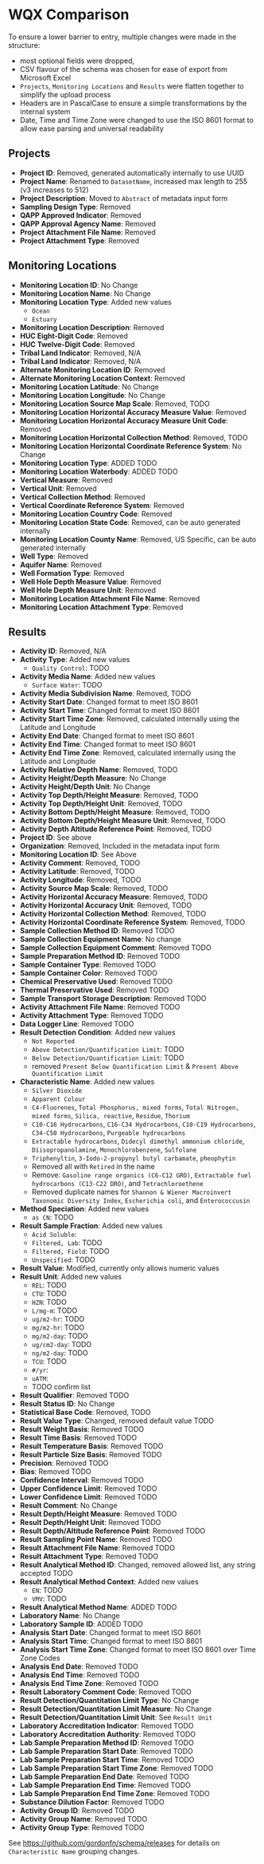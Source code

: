# WQX Comparison

To ensure a lower barrier to entry, multiple changes were made in the structure:
- most optional fields were dropped, 
- CSV flavour of the schema was chosen for ease of export from Microsoft Excel
- `Projects`, `Monitoring Locations` and `Results` were flatten together to simplify the upload process
- Headers are in PascalCase to ensure a simple transformations by the internal system
- Date, Time and Time Zone were changed to use the ISO 8601 format to allow ease parsing and universal readability

## Projects
- **Project ID**: Removed, generated automatically internally to use UUID
- **Project Name**: Renamed to `DatasetName`, increased max length to 255 (v3 increases to 512)
- **Project Description**: Moved to `Abstract` of metadata input form
- **Sampling Design Type**: Removed
- **QAPP Approved Indicator**: Removed
- **QAPP Approval Agency Name**: Removed
- **Project Attachment File Name**: Removed
- **Project Attachment Type**: Removed

## Monitoring Locations
- **Monitoring Location ID**: No Change
- **Monitoring Location Name**: No Change
- **Monitoring Location Type**: Added new values
  - `Ocean`
  - `Estuary`
- **Monitoring Location Description**: Removed
- **HUC Eight-Digit Code**: Removed
- **HUC Twelve-Digit Code**: Removed
- **Tribal Land Indicator**: Removed, N/A
- **Tribal Land Indicator**: Removed, N/A
- **Alternate Monitoring Location ID**: Removed
- **Alternate Monitoring Location Context**: Removed
- **Monitoring Location Latitude**: No Change
- **Monitoring Location Longitude**: No Change
- **Monitoring Location Source Map Scale**: Removed, TODO
- **Monitoring Location Horizontal Accuracy Measure Value**: Removed
- **Monitoring Location Horizontal Accuracy Measure Unit Code**: Removed
- **Monitoring Location Horizontal Collection Method**: Removed, TODO
- **Monitoring Location Horizontal Coordinate Reference System**: No Change
- **Monitoring Location Type**: ADDED TODO
- **Monitoring Location Waterbody**: ADDED TODO
- **Vertical Measure**: Removed
- **Vertical Unit**: Removed
- **Vertical Collection Method**: Removed
- **Vertical Coordinate Reference System**: Removed
- **Monitoring Location Country Code**: Removed
- **Monitoring Location State Code**: Removed, can be auto generated internally
- **Monitoring Location County Name**: Removed, US Specific, can be auto generated internally
- **Well Type**: Removed
- **Aquifer Name**: Removed
- **Well Formation Type**: Removed
- **Well Hole Depth Measure Value**: Removed
- **Well Hole Depth Measure Unit**: Removed
- **Monitoring Location Attachment File Name**: Removed
- **Monitoring Location Attachment Type**: Removed

## Results
- **Activity ID**: Removed, N/A
- **Activity Type**: Added new values
  - `Quality Control`: TODO
- **Activity Media Name**: Added new values
  - `Surface Water`: TODO
- **Activity Media Subdivision Name**: Removed, TODO
- **Activity Start Date**: Changed format to meet ISO 8601
- **Activity Start Time**: Changed format to meet ISO 8601
- **Activity Start Time Zone**: Removed, calculated internally using the Latitude and Longitude
- **Activity End Date**: Changed format to meet ISO 8601
- **Activity End Time**: Changed format to meet ISO 8601
- **Activity End Time Zone**: Removed, calculated internally using the Latitude and Longitude
- **Activity Relative Depth Name**: Removed, TODO
- **Activity Height/Depth Measure**: No Change
- **Activity Height/Depth Unit**: No Change
- **Activity Top Depth/Height Measure**: Removed, TODO
- **Activity Top Depth/Height Unit**: Removed, TODO
- **Activity Bottom Depth/Height Measure**: Removed, TODO
- **Activity Bottom Depth/Height Measure Unit**: Removed, TODO
- **Activity Depth Altitude Reference Point**: Removed, TODO
- **Project ID**: See above
- **Organization**: Removed, Included in the metadata input form
- **Monitoring Location ID**: See Above
- **Activity Comment**: Removed, TODO
- **Activity Latitude**: Removed, TODO
- **Activity Longitude**: Removed, TODO
- **Activity Source Map Scale**: Removed, TODO
- **Activity Horizontal Accuracy Measure**: Removed, TODO
- **Activity Horizontal Accuracy Unit**: Removed, TODO
- **Activity Horizontal Collection Method**: Removed, TODO
- **Activity Horizontal Coordinate Reference System**: Removed, TODO
- **Sample Collection Method ID**: Removed TODO
- **Sample Collection Equipment Name**: No change
- **Sample Collection Equipment Comment**: Removed TODO
- **Sample Preparation Method ID**: Removed TODO
- **Sample Container Type**: Removed TODO
- **Sample Container Color**: Removed TODO
- **Chemical Preservative Used**: Removed TODO
- **Thermal Preservative Used**: Removed TODO
- **Sample Transport Storage Description**: Removed TODO
- **Activity Attachment File Name**: Removed TODO
- **Activity Attachment Type**: Removed TODO
- **Data Logger Line**: Removed TODO
- **Result Detection Condition**: Added new values
  - `Not Reported`
  - `Above Detection/Quantification Limit`: TODO
  - `Below Detection/Quantification Limit`: TODO
  - removed `Present Below Quantification Limit` & `Present Above Quantification Limit`
- **Characteristic Name**: Added new values
  - `Silver Dioxide`
  - `Apparent Colour`
  - `C4-Fluorenes`, `Total Phosphorus, mixed forms`, `Total Nitrogen, mixed forms`, `Silica, reactive`, `Residue`, `Thorium`
  - `C10-C16 Hydrocarbons`, `C16-C34 Hydrocarbons`, `C10-C19 Hydrocarbons`, `C34-C50 Hydrocarbons`, `Purgeable hydrocarbons` 
  - `Extractable hydrocarbons`, `Didecyl dimethyl ammonium chloride`, `Diisopropanolamine`, `Monochlorobenzene`, `Sulfolane`
  - `Triphenyltin`, `3-Iodo-2-propynyl butyl carbamate`, `pheophytin`
  - Removed all with `Retired` in the name
  - Remove: `Gasoline range organics (C6-C12 GRO)`, `Extractable fuel hydrocarbons (C13-C22 DRO)`, and `Tetrachloroethene`
  - Removed duplicate names for `Shannon & Wiener Macroinvert Taxonomic Diversity Index`, `Escherichia coli`, and `Enterococcusin`
- **Method Speciation**: Added new values
  - `as CN`: TODO
- **Result Sample Fraction**: Added new values
  - `Acid Soluble`:
  - `Filtered, Lab`: TODO
  - `Filtered, Field`: TODO
  - `Unspecified`: TODO
- **Result Value**: Modified, currently only allows numeric values
- **Result Unit**: Added new values
  - `REL`: TODO
  - `CTU`: TODO
  - `HZN`: TODO
  - `L/mg-m`: TODO
  - `ug/m2-hr`: TODO
  - `mg/m2-hr`: TODO
  - `mg/m2-day`: TODO
  - `ug/cm2-day`: TODO
  - `ng/m2-day`: TODO
  - `TCU`: TODO
  - `#/yr`:
  - `uATM`:
  - TODO confirm list
- **Result Qualifier**: Removed TODO
- **Result Status ID**: No Change
- **Statistical Base Code**: Removed, TODO
- **Result Value Type**: Changed, removed default value TODO
- **Result Weight Basis**: Removed TODO
- **Result Time Basis**: Removed TODO
- **Result Temperature Basis**: Removed TODO
- **Result Particle Size Basis**: Removed TODO
- **Precision**: Removed TODO
- **Bias**: Removed TODO
- **Confidence Interval**: Removed TODO
- **Upper Confidence Limit**: Removed TODO
- **Lower Confidence Limit**: Removed TODO
- **Result Comment**: No Change
- **Result Depth/Height Measure**: Removed TODO
- **Result Depth/Height Unit**: Removed TODO
- **Result Depth/Altitude Reference Point**: Removed TODO
- **Result Sampling Point Name**: Removed TODO
- **Result Attachment File Name**: Removed TODO
- **Result Attachment Type**: Removed TODO
- **Result Analytical Method ID**: Changed, removed allowed list, any string accepted TODO
- **Result Analytical Method Context**: Added new values
  - `EN`: TODO
  - `VMV`: TODO
- **Result Analytical Method Name**: ADDED TODO
- **Laboratory Name**: No Change
- **Laboratory Sample ID**: ADDED TODO
- **Analysis Start Date**: Changed format to meet ISO 8601
- **Analysis Start Time**: Changed format to meet ISO 8601
- **Analysis Start Time Zone**: Changed format to meet ISO 8601 over Time Zone Codes
- **Analysis End Date**: Removed TODO
- **Analysis End Time**: Removed TODO
- **Analysis End Time Zone**: Removed TODO
- **Result Laboratory Comment Code**: Removed TODO
- **Result Detection/Quantitation Limit Type**: No Change
- **Result Detection/Quantitation Limit Measure**: No Change
- **Result Detection/Quantitation Limit Unit**: See `Result Unit`
- **Laboratory Accreditation Indicator**: Removed TODO
- **Laboratory Accreditation Authority**: Removed TODO
- **Lab Sample Preparation Method ID**: Removed TODO
- **Lab Sample Preparation Start Date**: Removed TODO
- **Lab Sample Preparation Start Time**: Removed TODO
- **Lab Sample Preparation Start Time Zone**: Removed TODO
- **Lab Sample Preparation End Date**: Removed TODO
- **Lab Sample Preparation End Time**: Removed TODO
- **Lab Sample Preparation End Time Zone**: Removed TODO
- **Substance Dilution Factor**: Removed TODO
- **Activity Group ID**: Removed TODO
- **Activity Group Name**: Removed TODO
- **Activity Group Type**: Removed TODO

See https://github.com/gordonfn/schema/releases for details on `Characteristic Name` grouping changes.